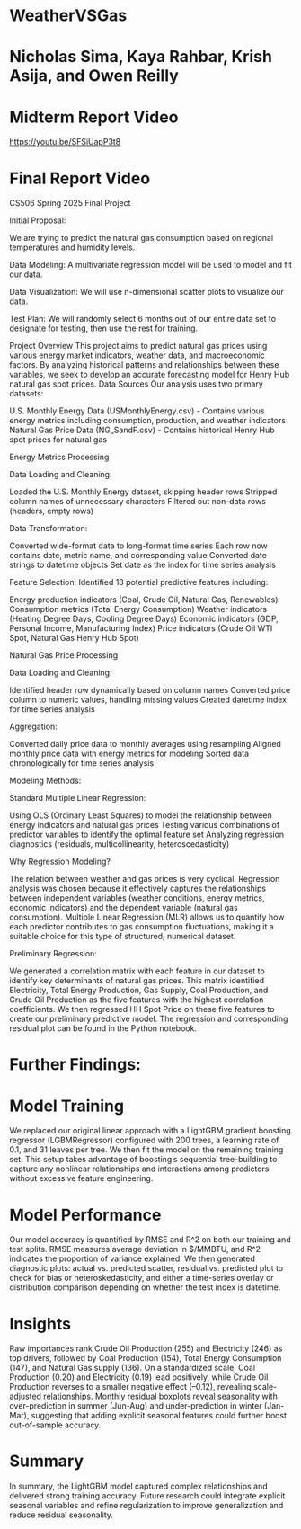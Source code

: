 # WeatherVSGas
# Nicholas Sima, Kaya Rahbar, Krish Asija, and Owen Reilly

# Midterm Report Video
https://youtu.be/SFSiUapP3t8

# Final Report Video

CS506 Spring 2025 Final Project

Initial Proposal: 

We are trying to predict the natural gas consumption based on 
regional temperatures and humidity levels. 


Data Modeling: A multivariate regression model will be used
to model and fit our data. 

Data Visualization: We will use n-dimensional scatter plots
to visualize our data. 

Test Plan: We will randomly select 6 months out of our 
entire data set to designate for testing, then use the rest
for training. 

Project Overview
This project aims to predict natural gas prices using various energy market indicators, weather data, and macroeconomic factors. By analyzing historical patterns and relationships between these variables, we seek to develop an accurate forecasting model for Henry Hub natural gas spot prices.
Data Sources
Our analysis uses two primary datasets:

U.S. Monthly Energy Data (USMonthlyEnergy.csv) - Contains various energy metrics including consumption, production, and weather indicators
Natural Gas Price Data (NG_SandF.csv) - Contains historical Henry Hub spot prices for natural gas

Energy Metrics Processing

Data Loading and Cleaning:

Loaded the U.S. Monthly Energy dataset, skipping header rows
Stripped column names of unnecessary characters
Filtered out non-data rows (headers, empty rows)


Data Transformation:

Converted wide-format data to long-format time series
Each row now contains date, metric name, and corresponding value
Converted date strings to datetime objects
Set date as the index for time series analysis


Feature Selection:
Identified 18 potential predictive features including:

Energy production indicators (Coal, Crude Oil, Natural Gas, Renewables)
Consumption metrics (Total Energy Consumption)
Weather indicators (Heating Degree Days, Cooling Degree Days)
Economic indicators (GDP, Personal Income, Manufacturing Index)
Price indicators (Crude Oil WTI Spot, Natural Gas Henry Hub Spot)

Natural Gas Price Processing

Data Loading and Cleaning:

Identified header row dynamically based on column names
Converted price column to numeric values, handling missing values
Created datetime index for time series analysis


Aggregation:

Converted daily price data to monthly averages using resampling
Aligned monthly price data with energy metrics for modeling
Sorted data chronologically for time series analysis

Modeling Methods:

Standard Multiple Linear Regression:

Using OLS (Ordinary Least Squares) to model the relationship between energy indicators and natural gas prices
Testing various combinations of predictor variables to identify the optimal feature set
Analyzing regression diagnostics (residuals, multicollinearity, heteroscedasticity)

Why Regression Modeling?

The relation between weather and gas prices is very cyclical. Regression analysis was chosen because it effectively captures the relationships between independent variables (weather conditions, energy metrics, economic indicators) and the dependent variable (natural gas consumption). Multiple Linear Regression (MLR) allows us to quantify how each predictor contributes to gas consumption fluctuations, making it a suitable choice for this type of structured, numerical dataset.

Preliminary Regression:

We generated a correlation matrix with each feature in our dataset to identify key determinants of natural gas prices. This matrix identified Electricity, Total Energy Production, Gas Supply, Coal Production, and Crude Oil Production as the five features with the highest correlation coefficients. We then regressed HH Spot Price on these five features to create our preliminary predictive model. The regression and corresponding residual plot can be found in the Python notebook. 

# Further Findings:

# Model Training
We replaced our original linear approach with a LightGBM gradient boosting regressor (LGBMRegressor) configured with 200 trees, a learning rate of 0.1, and 31 leaves per tree. We then fit the model on the remaining training set. This setup takes advantage of boosting’s sequential tree-building to capture any nonlinear relationships and interactions among predictors without excessive feature engineering.

# Model Performance
Our model accuracy is quantified by RMSE and R^2 on both our training and test splits. RMSE measures average deviation in $/MMBTU, and R^2 indicates the proportion of variance explained. We then generated diagnostic plots: actual vs. predicted scatter, residual vs. predicted plot to check for bias or heteroskedasticity, and either a time-series overlay or distribution comparison depending on whether the test index is datetime.

# Insights
Raw importances rank Crude Oil Production (255) and Electricity (246) as top drivers, followed by Coal Production (154), Total Energy Consumption (147), and Natural Gas supply (136). On a standardized scale, Coal Production (0.20) and Electricity (0.19) lead positively, while Crude Oil Production reverses to a smaller negative effect (–0.12), revealing scale-adjusted relationships. Monthly residual boxplots reveal seasonality with over-prediction in summer (Jun-Aug) and under-prediction in winter (Jan-Mar), suggesting that adding explicit seasonal features could further boost out-of-sample accuracy.

# Summary
In summary, the LightGBM model captured complex relationships and delivered strong training accuracy. Future research could integrate explicit seasonal variables and refine regularization to improve generalization and reduce residual seasonality.
